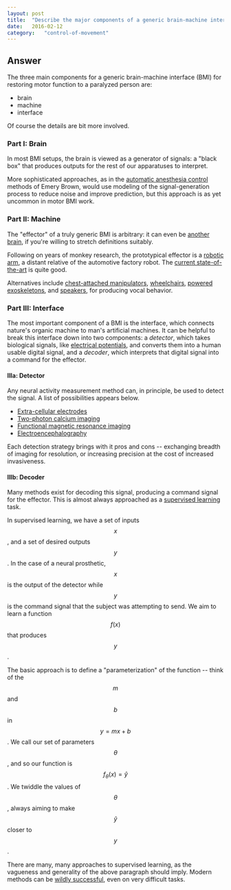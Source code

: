 ```yaml
---
layout: post
title:	"Describe the major components of a generic brain-machine interface for restoring motor function in a paralyzed person."
date:	2016-02-12
category:	"control-of-movement"
---
```

<script type="text/javascript" src="http://cdn.mathjax.org/mathjax/latest/MathJax.js?config=TeX-AMS-MML_HTMLorMML"></script>

## Answer

The three main components for a generic brain-machine interface (BMI) for restoring
motor function to a paralyzed person are:

* brain
* machine
* interface

Of course the details are bit more involved.

### Part I: Brain

In most BMI setups, the brain is viewed as a generator of signals:
a "black box" that produces outputs for the rest of our apparatuses to interpret.

More sophisticated approaches, as in the
[automatic anesthesia control](http://www.sciencedirect.com/science/article/pii/S0959438813002353)
methods of Emery Brown,
would use modeling of the signal-generation process to reduce noise
and improve prediction, but this approach is as yet uncommon in motor BMI work.

### Part II: Machine

The "effector" of a truly generic BMI is arbitrary:
it can even be
[another brain](http://www.nature.com/articles/srep01319),
if you're willing to stretch definitions suitably.

Following on years of monkey research, the prototypical effector is a
[robotic arm](https://en.wikipedia.org/wiki/Robotic_arm),
a distant relative of the automotive factory robot.
The [current state-of-the-art](https://www.washingtonpost.com/news/speaking-of-science/wp/2015/05/21/after-years-of-paralysis-a-mind-reading-robot-helps-a-man-drink-a-beer/)
is quite good.

Alternatives include
[chest-attached manipulators](https://www.youtube.com/watch?v=22kRoRrRJsY),
[wheelchairs](http://ieeexplore.ieee.org/xpls/abs_all.jsp?arnumber=4914843&tag=1),
[powered exoskeletons](http://www.rehab.research.va.gov/jour/2014/512/page229.html),
and
[speakers](http://www.sciencedirect.com/science/article/pii/S1388245702000573), for producing vocal behavior.

### Part III: Interface

The most important component of a BMI is the interface,
which connects nature's organic machine to man's artificial machines.
It can be helpful to break this interface down into two components:
a *detector*, which takes biological signals, like
[electrical potentials]({{site.baseurl}}/23),
and converts them into a human usable digital signal,
and a *decoder*, which interprets that digital signal
into a command for the effector.

#### IIIa: Detector

Any neural activity measurement method can, in principle,
be used to detect the signal.
A list of possibilities appears below.

* [Extra-cellular electrodes]({{site.baseurl}}/80)
* [Two-photon calcium imaging]({{site.baseurl}}/81)
* [Functional magnetic resonance imaging]({{site.baseurl}}/83)
* [Electroencephalography]({{site.baseurl}}/84)

Each detection strategy brings with it pros and cons --
exchanging breadth of imaging for resolution,
or increasing precision at the cost of increased invasiveness.

#### IIIb: Decoder

Many methods exist for decoding this signal, producing
a command signal for the effector.
This is almost always approached as a
[supervised learning](https://en.wikipedia.org/wiki/Supervised_learning)
task.

In supervised learning, we have a set of inputs $$x$$,
and a set of desired outputs $$y$$.
In the case of a neural prosthetic, $$x$$ is the output of the detector
while $$y$$ is the command signal that the subject was attempting to send.
We aim to learn a function $$f(x)$$ that produces $$y$$.

The basic approach is to define a "parameterization" of the function --
think of the $$m$$ and $$b$$ in $$y=mx+b$$.
We call our set of parameters $$\theta$$, and so our function is
$$f_{\theta}(x) = \hat{y}$$.
We twiddle the values of $$\theta$$, always aiming to make $$\hat{y}$$
closer to $$y$$.

There are many, many approaches to supervised learning,
as the vagueness and generality of the above paragraph should imply.
Modern methods can be
[wildly successful](http://www.nature.com/nature/journal/v521/n7553/full/nature14539.html),
even on very difficult tasks.
